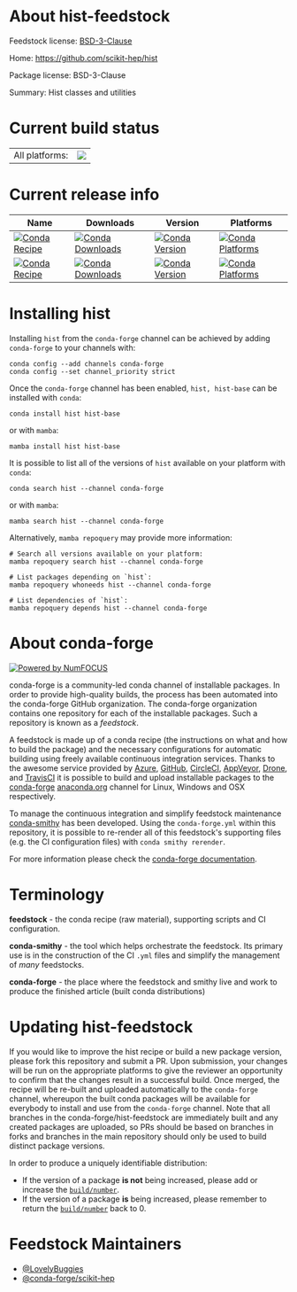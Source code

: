 About hist-feedstock
====================

Feedstock license: [BSD-3-Clause](https://github.com/conda-forge/hist-feedstock/blob/main/LICENSE.txt)

Home: https://github.com/scikit-hep/hist

Package license: BSD-3-Clause

Summary: Hist classes and utilities

Current build status
====================


<table><tr><td>All platforms:</td>
    <td>
      <a href="https://dev.azure.com/conda-forge/feedstock-builds/_build/latest?definitionId=10859&branchName=main">
        <img src="https://dev.azure.com/conda-forge/feedstock-builds/_apis/build/status/hist-feedstock?branchName=main">
      </a>
    </td>
  </tr>
</table>

Current release info
====================

| Name | Downloads | Version | Platforms |
| --- | --- | --- | --- |
| [![Conda Recipe](https://img.shields.io/badge/recipe-hist-green.svg)](https://anaconda.org/conda-forge/hist) | [![Conda Downloads](https://img.shields.io/conda/dn/conda-forge/hist.svg)](https://anaconda.org/conda-forge/hist) | [![Conda Version](https://img.shields.io/conda/vn/conda-forge/hist.svg)](https://anaconda.org/conda-forge/hist) | [![Conda Platforms](https://img.shields.io/conda/pn/conda-forge/hist.svg)](https://anaconda.org/conda-forge/hist) |
| [![Conda Recipe](https://img.shields.io/badge/recipe-hist--base-green.svg)](https://anaconda.org/conda-forge/hist-base) | [![Conda Downloads](https://img.shields.io/conda/dn/conda-forge/hist-base.svg)](https://anaconda.org/conda-forge/hist-base) | [![Conda Version](https://img.shields.io/conda/vn/conda-forge/hist-base.svg)](https://anaconda.org/conda-forge/hist-base) | [![Conda Platforms](https://img.shields.io/conda/pn/conda-forge/hist-base.svg)](https://anaconda.org/conda-forge/hist-base) |

Installing hist
===============

Installing `hist` from the `conda-forge` channel can be achieved by adding `conda-forge` to your channels with:

```
conda config --add channels conda-forge
conda config --set channel_priority strict
```

Once the `conda-forge` channel has been enabled, `hist, hist-base` can be installed with `conda`:

```
conda install hist hist-base
```

or with `mamba`:

```
mamba install hist hist-base
```

It is possible to list all of the versions of `hist` available on your platform with `conda`:

```
conda search hist --channel conda-forge
```

or with `mamba`:

```
mamba search hist --channel conda-forge
```

Alternatively, `mamba repoquery` may provide more information:

```
# Search all versions available on your platform:
mamba repoquery search hist --channel conda-forge

# List packages depending on `hist`:
mamba repoquery whoneeds hist --channel conda-forge

# List dependencies of `hist`:
mamba repoquery depends hist --channel conda-forge
```


About conda-forge
=================

[![Powered by
NumFOCUS](https://img.shields.io/badge/powered%20by-NumFOCUS-orange.svg?style=flat&colorA=E1523D&colorB=007D8A)](https://numfocus.org)

conda-forge is a community-led conda channel of installable packages.
In order to provide high-quality builds, the process has been automated into the
conda-forge GitHub organization. The conda-forge organization contains one repository
for each of the installable packages. Such a repository is known as a *feedstock*.

A feedstock is made up of a conda recipe (the instructions on what and how to build
the package) and the necessary configurations for automatic building using freely
available continuous integration services. Thanks to the awesome service provided by
[Azure](https://azure.microsoft.com/en-us/services/devops/), [GitHub](https://github.com/),
[CircleCI](https://circleci.com/), [AppVeyor](https://www.appveyor.com/),
[Drone](https://cloud.drone.io/welcome), and [TravisCI](https://travis-ci.com/)
it is possible to build and upload installable packages to the
[conda-forge](https://anaconda.org/conda-forge) [anaconda.org](https://anaconda.org/)
channel for Linux, Windows and OSX respectively.

To manage the continuous integration and simplify feedstock maintenance
[conda-smithy](https://github.com/conda-forge/conda-smithy) has been developed.
Using the ``conda-forge.yml`` within this repository, it is possible to re-render all of
this feedstock's supporting files (e.g. the CI configuration files) with ``conda smithy rerender``.

For more information please check the [conda-forge documentation](https://conda-forge.org/docs/).

Terminology
===========

**feedstock** - the conda recipe (raw material), supporting scripts and CI configuration.

**conda-smithy** - the tool which helps orchestrate the feedstock.
                   Its primary use is in the construction of the CI ``.yml`` files
                   and simplify the management of *many* feedstocks.

**conda-forge** - the place where the feedstock and smithy live and work to
                  produce the finished article (built conda distributions)


Updating hist-feedstock
=======================

If you would like to improve the hist recipe or build a new
package version, please fork this repository and submit a PR. Upon submission,
your changes will be run on the appropriate platforms to give the reviewer an
opportunity to confirm that the changes result in a successful build. Once
merged, the recipe will be re-built and uploaded automatically to the
`conda-forge` channel, whereupon the built conda packages will be available for
everybody to install and use from the `conda-forge` channel.
Note that all branches in the conda-forge/hist-feedstock are
immediately built and any created packages are uploaded, so PRs should be based
on branches in forks and branches in the main repository should only be used to
build distinct package versions.

In order to produce a uniquely identifiable distribution:
 * If the version of a package **is not** being increased, please add or increase
   the [``build/number``](https://docs.conda.io/projects/conda-build/en/latest/resources/define-metadata.html#build-number-and-string).
 * If the version of a package **is** being increased, please remember to return
   the [``build/number``](https://docs.conda.io/projects/conda-build/en/latest/resources/define-metadata.html#build-number-and-string)
   back to 0.

Feedstock Maintainers
=====================

* [@LovelyBuggies](https://github.com/LovelyBuggies/)
* [@conda-forge/scikit-hep](https://github.com/conda-forge/scikit-hep/)

